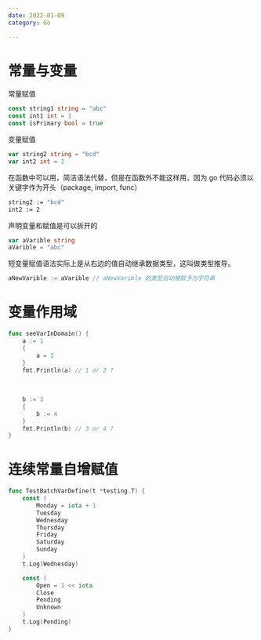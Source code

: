 ```yaml
---
date: 2022-01-09
category: Go

---
```


# 常量与变量

常量赋值

```go
const string1 string = "abc"
const int1 int = 1
const isPrimary bool = true
```

变量赋值

```go
var string2 string = "bcd"
var int2 int = 2
```

在函数中可以用，简洁语法代替，但是在函数外不能这样用，因为 go 代码必须以关键字作为开头（package, import, func）

```bash
string2 := "bcd"
int2 := 2
```

声明变量和赋值是可以拆开的

```go
var aVarible string
aVarible = "abc"
```

短变量赋值语法实际上是从右边的值自动继承数据类型，这叫做类型推导。

```go
aNewVarible := aVarible // aNewVarible 的类型自动被赋予为字符串
```

# 变量作用域

```go
func seeVarInDomain() {
    a := 1
    {
        a = 2
    }
    fmt.Println(a) // 1 or 2 ?
    
    
    
    b := 3
    {
        b := 4
    }
    fmt.Println(b) // 3 or 4 ?
}
```

# 连续常量自增赋值

```go
func TestBatchVarDefine(t *testing.T) {
	const (
		Monday = iota + 1
		Tuesday
		Wednesday
		Thursday
		Friday
		Saturday
		Sunday
	)
	t.Log(Wednesday)

	const (
		Open = 1 << iota
		Close
		Pending
		Unknown
	)
	t.Log(Pending)
}

```

